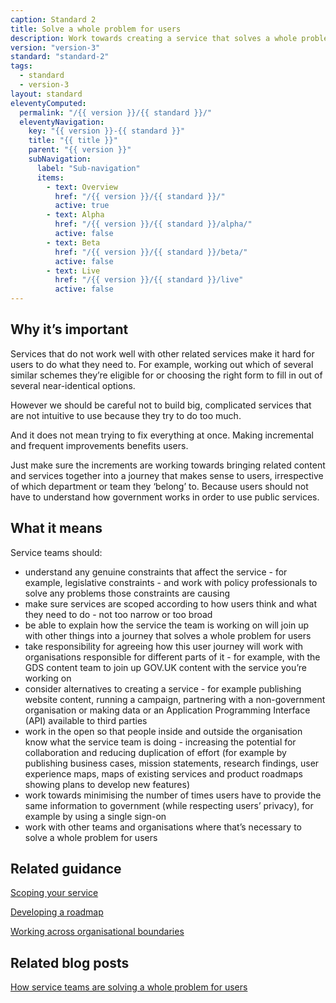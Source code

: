 ```yaml
---
caption: Standard 2
title: Solve a whole problem for users
description: Work towards creating a service that solves a whole problem for users, working with other teams and organisations where necessary.
version: "version-3"
standard: "standard-2"
tags:
  - standard
  - version-3
layout: standard
eleventyComputed:
  permalink: "/{{ version }}/{{ standard }}/"
  eleventyNavigation:
    key: "{{ version }}-{{ standard }}"
    title: "{{ title }}"
    parent: "{{ version }}"
    subNavigation:
      label: "Sub-navigation"
      items:
        - text: Overview
          href: "/{{ version }}/{{ standard }}/"
          active: true
        - text: Alpha
          href: "/{{ version }}/{{ standard }}/alpha/"
          active: false
        - text: Beta
          href: "/{{ version }}/{{ standard }}/beta/"
          active: false
        - text: Live
          href: "/{{ version }}/{{ standard }}/live"
          active: false
---
```


## Why it’s important

Services that do not work well with other related services make it hard for users to do what they need to. For example, working out which of several similar schemes they’re eligible for or choosing the right form to fill in out of several near-identical options.

However we should be careful not to build big, complicated services that are not intuitive to use because they try to do too much.

And it does not mean trying to fix everything at once. Making incremental and frequent improvements benefits users.

Just make sure the increments are working towards bringing related content and services together into a journey that makes sense to users, irrespective of which department or team they ‘belong’ to. Because users should not have to understand how government works in order to use public services.

## What it means

Service teams should:

- understand any genuine constraints that affect the service - for example, legislative constraints - and work with policy professionals to solve any problems those constraints are causing
- make sure services are scoped according to how users think and what they need to do - not too narrow or too broad
- be able to explain how the service the team is working on will join up with other things into a journey that solves a whole problem for users
- take responsibility for agreeing how this user journey will work with organisations responsible for different parts of it - for example, with the GDS content team to join up GOV.UK content with the service you’re working on
- consider alternatives to creating a service - for example publishing website content, running a campaign, partnering with a non-government organisation or making data or an Application Programming Interface (API) available to third parties
- work in the open so that people inside and outside the organisation know what the service team is doing - increasing the potential for collaboration and reducing duplication of effort (for example by publishing business cases, mission statements, research findings, user experience maps, maps of existing services and product roadmaps showing plans to develop new features)
- work towards minimising the number of times users have to provide the same information to government (while respecting users’ privacy), for example by using a single sign-on
- work with other teams and organisations where that’s necessary to solve a whole problem for users

## Related guidance

[Scoping your service](https://www.gov.uk/service-manual/design/scoping-your-service)

[Developing a roadmap](https://www.gov.uk/service-manual/agile-delivery/developing-a-roadmap)

[Working across organisational boundaries](https://www.gov.uk/service-manual/agile-delivery/working-across-organisational-boundaries)

## Related blog posts

[How service teams are solving a whole problem for users](https://services.blog.gov.uk/2022/03/16/how-service-teams-are-solving-a-whole-problem-for-users/)

<!-- ## Service standard points

[1\. Understand users and their needs](https://www.gov.uk/service-manual/service-standard/point-1-understand-user-needs)

[2\. Solve a whole problem for users](https://www.gov.uk/service-manual/service-standard/point-2-solve-a-whole-problem)

[3\. Provide a joined up experience across all channels](https://www.gov.uk/service-manual/service-standard/point-3-join-up-across-channels)

[4\. Make the service simple to use](https://www.gov.uk/service-manual/service-standard/point-4-make-the-service-simple-to-use)

[5\. Make sure everyone can use the service](https://www.gov.uk/service-manual/service-standard/point-5-make-sure-everyone-can-use-the-service)

[6\. Have a multidisciplinary team](https://www.gov.uk/service-manual/service-standard/point-6-have-a-multidisciplinary-team)

[7\. Use agile ways of working](https://www.gov.uk/service-manual/service-standard/point-7-use-agile-ways-of-working)

[8\. Iterate and improve frequently](https://www.gov.uk/service-manual/service-standard/point-8-iterate-and-improve-frequently)

[9\. Create a secure service which protects users’ privacy](https://www.gov.uk/service-manual/service-standard/point-9-create-a-secure-service)

[10\. Define what success looks like and publish performance data](https://www.gov.uk/service-manual/service-standard/point-10-define-success-publish-performance-data)

[11\. Choose the right tools and technology](https://www.gov.uk/service-manual/service-standard/point-11-choose-the-right-tools-and-technology)

[12\. Make new source code open](https://www.gov.uk/service-manual/service-standard/point-12-make-new-source-code-open)

[13\. Use and contribute to open standards, common components and patterns](https://www.gov.uk/service-manual/service-standard/point-13-use-common-standards-components-patterns)

[14\. Operate a reliable service](https://www.gov.uk/service-manual/service-standard/point-14-operate-a-reliable-service) -->
